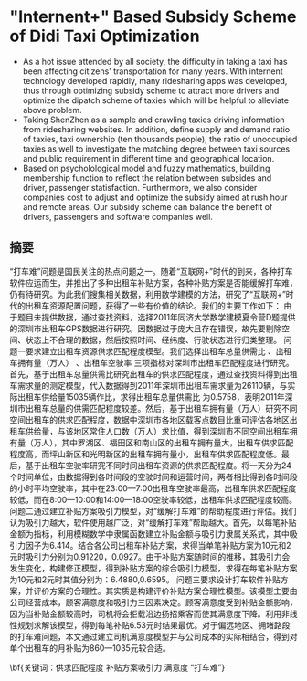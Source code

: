# "Internent+" Based Subsidy Scheme of Didi Taxi Optimization
- As a hot issue attended by all society, the difficulty in taking a taxi has been affecting citizens' transportation for many years. With internent technology developed rapidly, many ridesharing apps was developed, thus through optimizing subsidy scheme to attract more drivers and optimize the dipatch scheme of taxies which will be helpful to alleviate above problem.
- Taking ShenZhen as a sample and crawling taxies driving information from ridesharing websites. In addition, define supply and demand ratio of taxies, taxi ownership (ten thousands people), the ratio of unoccupied taxies as well to investigate the matching degree between taxi sources and public requirement in different time and geographical location.
- Based on psycholological model and fuzzy mathematics, building membership function to reflect the relation between subsides and driver, passenger statisfaction. Furthermore, we also consider companies cost to adjust and optimize the subsidy aimed at rush hour and remote areas. Our subsidy scheme can balance the benefit of drivers, passengers and software companies well.
## 摘要

“打车难”问题是国民关注的热点问题之一。随着“互联网+”时代的到来，各种打车软件应运而生，并推出了多种出租车补贴方案，各种补贴方案是否能缓解打车难，仍有待研究。为此我们搜集相关数据，利用数学建模的方法，研究了“互联网+”时代的出租车资源配置问题，获得了一些有价值的结论。我们的主要工作如下： 由于题目未提供数据，通过查找资料，选择2011年同济大学数学建模夏令营D题提供的深圳市出租车GPS数据进行研究。因数据过于庞大且存在错误，故先要剔除空间、状态上不合理的数据，然后按照时间、经纬度、行驶状态进行归类整理。  问题一要求建立出租车资源供求匹配程度模型。我们选择出租车总量供需比 、出租车拥有量（万人） 、出租车空驶率 三项指标对深圳市出租车匹配程度进行研究。首先，基于出租车总量供需比研究出租车的供求匹配程度，通过查找资料得到出租车需求量的测定模型，代入数据得到2011年深圳市出租车需求量为26110辆，与实际出租车供给量15035辆作比，求得出租车总量供需比 为0.5758，表明2011年深圳市出租车总量的供需匹配程度较差。然后，基于出租车拥有量（万人）研究不同空间出租车的供求匹配程度，数据中深圳市各地区载客点数目比重可评估各地区出租车供给量，与该地区常住人口数（万人）求比值，得到深圳市不同空间出租车拥有量（万人），其中罗湖区、福田区和南山区的出租车拥有量大，出租车供求匹配程度高，而坪山新区和光明新区的出租车拥有量小，出租车供求匹配程度低。最后，基于出租车空驶率研究不同时间出租车资源的供求匹配程度。将一天分为24个时间单位，由数据得到各时间段的空驶时间和运营时间，两者相比得到各时间段的小时平均空驶率，其中在23:00—7:00出租车空驶率最高，出租车供求匹配程度较低，而在8:00—10:00和14:00—18:00空驶率较低，出租车供求匹配程度较高。 问题二通过建立补贴方案吸引力模型，对“缓解打车难”的帮助程度进行评估。我们认为吸引力越大，软件使用越广泛，对“缓解打车难”帮助越大。首先，以每笔补贴金额为指标，利用模糊数学中隶属函数建立补贴金额与吸引力隶属关系式，其中吸引力因子为6.414。结合各公司出租车补贴方案，求得当单笔补贴方案为10元和2元时吸引力分别为0.91220，0.0927。由于补贴方案随时间的推移，其吸引力会发生变化，构建修正模型，得到补贴方案的综合吸引力模型，求得在每笔补贴方案为10元和2元时其值分别为：6.4880,0.6595。 问题三要求设计打车软件补贴方案，并评价方案的合理性。其实质是构建评价补贴方案合理性模型。该模型主要由公司经营成本，顾客满意度和吸引力三因素决定。顾客满意度受到补贴金额影响，因为当补贴金额较高时，司机将会拒载沿边扬招乘客而使其满意度下降。利用非线性规划求解该模型，得到每笔补贴6.53元时结果最优。对于偏远地区、拥堵路段的打车难问题，本文通过建立司机满意度模型并与公司成本的实际相结合，得到对单个出租车的月补贴为860—1035元较合适。  

\bf{关键词：供求匹配程度 补贴方案吸引力 满意度 “打车难”}
